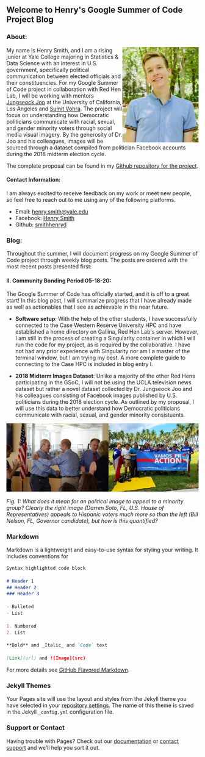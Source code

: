 ## Welcome to Henry's Google Summer of Code Project Blog

### About:

<img align="right" src="Henry_Smith_CS50.jpg" height= "250" width="200" />

My name is Henry Smith, and I am a rising junior at Yale College majoring in Statistics & Data Science with an interest in U.S. government, specifically political communication between elected officials and their constituencies. For my Google Summer of Code project in collaboration with Red Hen Lab, I will be working with mentors [Jungseock Joo](http://home.jsjoo.com/) at the University of California, Los Angeles and [Sumit Vohra](https://www.linkedin.com/authwall?trk=gf&trkInfo=AQF46VQT8HsnZwAAAXIUesZQlLHEC_YJjPOrZoXZPgUeXgBJYK7eTaLs0b2ATrdG6kaP8ucfy_419uoPg6UMRNVnUkIadUS_qCdwAaUu2YoCv7EldRUVNnJg9KsJtgf73FXTUKc=&originalReferer=http://www.redhenlab.org/summer-of-code/red-hen-lab-gsoc-2020-projects&sessionRedirect=https%3A%2F%2Fin.linkedin.com%2Fin%2Fsumit-vohra-224484a0). The project will focus on understanding how Democratic politicians communicate with racial, sexual, and gender minority voters through social media visual imagery. By the generosity of Dr. Joo and his colleagues, images will be sourced through a dataset compiled from politician Facebook accounts during the 2018 midterm election cycle. 

The complete proposal can be found in my [Github repository for the project](https://github.com/smithhenryd/GSoC_2020_MinorityMessagesAndDemocrats-/blob/master/Henry_SmithSummerResearchProposal.pdf).

#### Contact Information:
I am always excited to receive feedback on my work or meet new people, so feel free to reach out to me using any of the following platforms.

- Email: henry.smith@yale.edu
- Facebook: [Henry Smith](https://www.facebook.com/profile.php?id=100023679815464)
- Github: [smithhenryd](https://github.com/smithhenryd) 

### Blog:

Throughout the summer, I will document progress on my Google Summer of Code project through weekly blog posts. The posts are ordered with the most recent posts presented first:

#### II. Community Bonding Period 05-18-20:

The Google Summer of Code has officially started, and it is off to a great start! In this blog post, I will summarize progress that I have already made as well as actionables that I see as achievable in the near future.

- **Software setup**: With the help of the other students, I have successfully connected to the Case Western Reserve University HPC and have established a home directory on Gallina, Red Hen Lab's server. However, I am still in the process of creating a Singularity container in which I will run the code for my project, as is required by the collaborative. I have not had any prior experience with Singularity nor am I  a master of the terminal window, but I am trying my best. A more complete guide to connecting to the Case HPC is included in blog entry I.

- **2018 Midterm Images Dataset**: Unlike a majority of the other Red Hens participating in the GSoC, I will not be using the UCLA television news dataset but rather a novel dataset collected by Dr. Jungseock Joo and his colleagues consisting of Facebook images published by U.S. politicians during the 2018 election cycle. As outlined by my proposal, I will use this data to better understand how Democratic politicians communicate with racial, sexual, and gender minority consistuents. 


<img src="Sample_imgs.jpg" />

_Fig. 1: What does it mean for an political image to appeal to a minority group? Clearly the right image (Darren Soto, FL, U.S. House of Representatives) appeals to Hispanic voters much more so than the left (Bill Nelson, FL, Governor candidate), but how is this quantified?_



### Markdown

Markdown is a lightweight and easy-to-use syntax for styling your writing. It includes conventions for

```markdown
Syntax highlighted code block

# Header 1
## Header 2
### Header 3

- Bulleted
- List

1. Numbered
2. List

**Bold** and _Italic_ and `Code` text

[Link](url) and ![Image](src)
```

For more details see [GitHub Flavored Markdown](https://guides.github.com/features/mastering-markdown/).

### Jekyll Themes

Your Pages site will use the layout and styles from the Jekyll theme you have selected in your [repository settings](https://github.com/smithhenryd/MinorityMessagesAndDemocrats.github.io/settings). The name of this theme is saved in the Jekyll `_config.yml` configuration file.

### Support or Contact

Having trouble with Pages? Check out our [documentation](https://help.github.com/categories/github-pages-basics/) or [contact support](https://github.com/contact) and we’ll help you sort it out.
